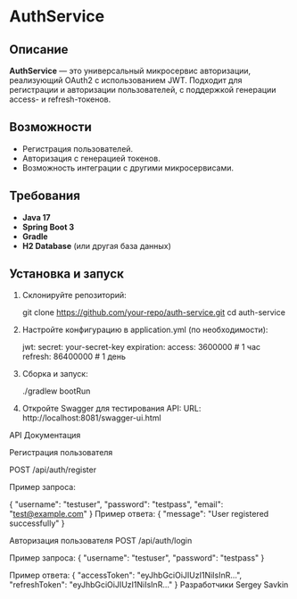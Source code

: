 # AuthService

## Описание
**AuthService** — это универсальный микросервис авторизации, реализующий OAuth2 с использованием JWT. Подходит для регистрации и авторизации пользователей, с поддержкой генерации access- и refresh-токенов.

## Возможности
- Регистрация пользователей.
- Авторизация с генерацией токенов.
- Возможность интеграции с другими микросервисами.

## Требования
- **Java 17**
- **Spring Boot 3**
- **Gradle**
- **H2 Database** (или другая база данных)

## Установка и запуск

1. Склонируйте репозиторий:
   
   git clone https://github.com/your-repo/auth-service.git
   cd auth-service
   
2. Настройте конфигурацию в application.yml (по необходимости):

   jwt:
   secret: your-secret-key
   expiration:
   access: 3600000  # 1 час
   refresh: 86400000  # 1 день

3. Сборка и запуск:

   ./gradlew bootRun

4. Откройте Swagger для тестирования API:
   URL: http://localhost:8081/swagger-ui.html

API Документация

Регистрация пользователя

POST /api/auth/register

Пример запроса:

{
"username": "testuser",
"password": "testpass",
"email": "test@example.com"
}
Пример ответа:
{
"message": "User registered successfully"
}

Авторизация пользователя
POST /api/auth/login

Пример запроса:
{
"username": "testuser",
"password": "testpass"
}

Пример ответа:
{
"accessToken": "eyJhbGciOiJIUzI1NiIsInR...",
"refreshToken": "eyJhbGciOiJIUzI1NiIsInR..."
}
Разработчики
Sergey Savkin
